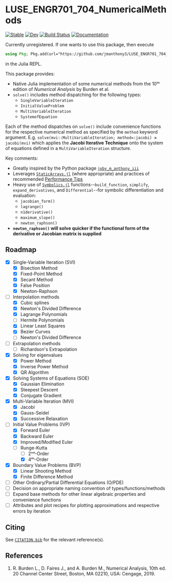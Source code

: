 # LUSE_ENGR701_704_NumericalMethods

[![Stable](https://img.shields.io/badge/docs-stable-blue.svg)](https://jmanthony3.github.io/LUSE_ENGR701_704_NumericalMethods.jl/stable/)
[![Dev](https://img.shields.io/badge/docs-dev-blue.svg)](https://jmanthony3.github.io/LUSE_ENGR701_704_NumericalMethods.jl/dev/)
[![Build Status](https://github.com/jmanthony3/LUSE_ENGR701_704_NumericalMethods.jl/actions/workflows/CI.yml/badge.svg?branch=main)](https://github.com/jmanthony3/LUSE_ENGR701_704_NumericalMethods.jl/actions/workflows/CI.yml?query=branch%3Amain)
[![Documentation](https://github.com/jmanthony3/LUSE_ENGR701_704_NumericalMethods.jl/actions/workflows/Documentation.yml/badge.svg)](https://github.com/jmanthony3/LUSE_ENGR701_704_NumericalMethods.jl/actions/workflows/Documentation.yml)

Currently unregistered.
If one wants to use this package, then execute
```julia
using Pkg; Pkg.add(url="https://github.com/jmanthony3/LUSE_ENGR701_704_NumericalMethods.jl")
```
in the Julia REPL.

This package provides:
- Native Julia implementation of some numerical methods from the 10ᵗʰ edition of _Numerical Analysis_ by Burden et al.
- `solve()` includes method dispatching for the following types:
  - `SingleVariableIteration`
  - `InitialValueProblem`
  - `MultiVariableIteration`
  - `SystemofEquation`

Each of the method dispatches on `solve()` include convenience functions for the respective numerical method as specified by the `method` keyword argument.
E.g. `solve(mvi::MultiVariableIteration; method=:jacobi) ≡ jacobi(mvi)` which applies the **Jacobi Iterative Technique** onto the system of equations defined in a `MultiVariableIteration` structure.

Key comments:
- Greatly inspired by the Python package [`joby_m_anthony_iii`](https://pypi.org/project/joby-m-anthony-iii/)
- Leverages [`StaticArrays.jl`](https://juliaarrays.github.io/StaticArrays.jl/stable/) (where appropriate) and practices of recommended [Performance Tips](https://docs.julialang.org/en/v1/manual/performance-tips/)
- Heavy use of [`Symbolics.jl`]() functions--`build_function`, `simplify`, `expand_derivatives`, and `Differential`--for symbolic differentiation and evaluation:
  - `jacobian_form()`
  - `lagrange()`
  - `n1derivative()`
  - `maximum_slope()`
  - `newton_raphson()`
- **`newton_raphson()` will solve quicker if the functional form of the derivative or Jacobian matrix is supplied**

## Roadmap
- [x] Single-Variable Iteration (SVI)
  - [x] Bisection Method
  - [x] Fixed-Point Method
  - [x] Secant Method
  - [x] False Position
  - [x] Newton-Raphson
- [ ] Interpolation methods
  - [x] Cubic splines
  - [x] Newton's Divided Difference
  - [x] Lagrange Polynomials
  - [ ] Hermite Polynomials
  - [x] Linear Least Squares
  - [x] Bezier Curves
  - [ ] Newton's Divided Difference
- [ ] Extrapolation methods
  - [ ] Richardson's Extrapolation
- [x] Solving for eigenvalues
  - [x] Power Method
  - [x] Inverse Power Method
  - [x] QR Algorithm
- [x] Solving Systems of Equations (SOE)
  - [x] Gaussian Elimination
  - [x] Steepest Descent
  - [x] Conjugate Gradient
- [x] Multi-Variable Iteration (MVI)
  - [x] Jacobi
  - [x] Gauss-Seidel
  - [x] Successive Relaxation
- [ ] Initial Value Problems (IVP)
  - [x] Forward Euler
  - [x] Backward Euler
  - [x] Improved/Modified Euler
  - [ ] Runge-Kutta
    - [ ] 2ⁿᵈ-Order
    - [x] 4ᵗʰ-Order
- [x] Boundary Value Problems (BVP)
  - [x] Linear Shooting Method
  - [x] Finite Difference Method
- [ ] Other Ordinary/Partial Differential Equations (O/PDE)
- [ ] Decision on appropriate naming convention of types/functions/methods
- [ ] Expand base methods for other linear algebraic properties and convenience functions
- [ ] Attributes and plot recipes for plotting approximations and respective errors by iteration

## Citing
See [`CITATION.bib`](CITATION.bib) for the relevant reference(s).

## References
1. R. Burden L., D. Faires J., and A. Burden M., Numerical Analysis, 10th ed. 20 Channel Center Street, Boston, MA 02210, USA: Cengage, 2019.

